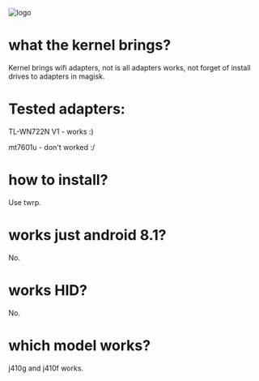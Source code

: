 ![logo](https://encrypted-tbn0.gstatic.com/images?q=tbn:ANd9GcStuxbN7ftd4g3IAD97w7lnf1NKzjPCq68USw&usqp=CAU)

# what the kernel brings? 
Kernel brings wifi adapters, not is all adapters works, not forget of 
install drives to adapters in magisk.

# Tested adapters:
TL-WN722N V1 - works :)

mt7601u - don't worked :/

# how to install? 
Use twrp.

# works just android 8.1?
No.

# works HID? 
No.

# which model works?
j410g and j410f works.
